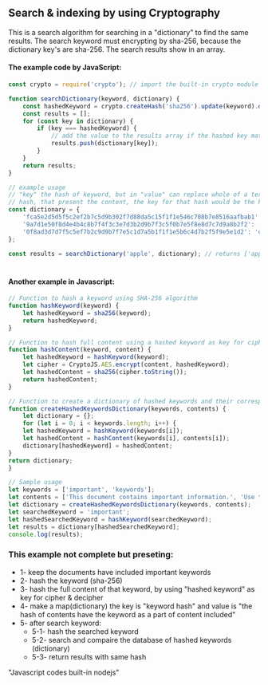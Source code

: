 ## Search & indexing by using Cryptography
This is a search algorithm for searching in a "dictionary" to find the same results. The search keyword must encrypting by sha-256, 
because the dictionary key's are sha-256. The search results show in an array.

#### The example code by JavaScript:

```javascript
const crypto = require('crypto'); // import the built-in crypto module for hashing

function searchDictionary(keyword, dictionary) {
	const hashedKeyword = crypto.createHash('sha256').update(keyword).digest('hex'); // hash the keyword using sha-256
	const results = [];
	for (const key in dictionary) {
		if (key === hashedKeyword) {
			// add the value to the results array if the hashed key matches the hashed keyword
			results.push(dictionary[key]); 
		}
	}
	return results;
}

// example usage
// "key" the hash of keyword, but in "value" can replace whole of a text plain (content, link address, pdf, etc...) or another
// hash, that present the content, the key for that hash would be the key of dictionary.
const dictionary = {
	'fca5e2d5d5f5c2ef2b7c5d9b302f7d88da5c15f1f1e546c708b7e8516aafbab1': 'apple', 
	'9a7d1e50f8d4e4b4c8b7f4f3c3e7d3b2d9b7f3c5f0b7e5f8e8d7c7d9a8b2f2': 'banana',
	'0f8ad3d7d7f5c5ef7b2c9d9b7f7e5c1d7a5b1f1f1e5b6c4d7b2f5f9e5e1d2': 'orange',
};

const results = searchDictionary('apple', dictionary); // returns ['apple']
```
#

#### Another example in Javascript:
```js
// Function to hash a keyword using SHA-256 algorithm
function hashKeyword(keyword) {
	let hashedKeyword = sha256(keyword);
	return hashedKeyword;
}

// Function to hash full content using a hashed keyword as key for cipher and decipher
function hashContent(keyword, content) {
	let hashedKeyword = hashKeyword(keyword);
	let cipher = CryptoJS.AES.encrypt(content, hashedKeyword);
	let hashedContent = sha256(cipher.toString());
	return hashedContent;
}

// Function to create a dictionary of hashed keywords and their corresponding hashed content
function createHashedKeywordsDictionary(keywords, contents) {
	let dictionary = {};
	for (let i = 0; i < keywords.length; i++) {
	let hashedKeyword = hashKeyword(keywords[i]);
	let hashedContent = hashContent(keywords[i], contents[i]);
	dictionary[hashedKeyword] = hashedContent;
}
return dictionary;
}

// Sample usage
let keywords = ['important', 'keywords'];
let contents = ['This document contains important information.', 'Use these keywords to find what you are looking for.'];
let dictionary = createHashedKeywordsDictionary(keywords, contents);
let searchedKeyword = 'important';
let hashedSearchedKeyword = hashKeyword(searchedKeyword);
let results = dictionary[hashedSearchedKeyword];
console.log(results);
```

### This example not complete but preseting:
- 1- keep the documents have included important keywords
- 2- hash the keyword (sha-256)
- 3- hash the full content of that keyword, by using "hashed keyword" as key for cipher & decipher
- 4- make a map(dictionary) the key is "keyword hash" and value is "the hash of contents have the keyword as a part of content included"
- 5- after search keyword:
	- 5-1- hash the searched keyword
	- 5-2- search and compaire the database of hashed keywords (dictionary)
	- 5-3- return results with same hash

"Javascript codes built-in nodejs"
